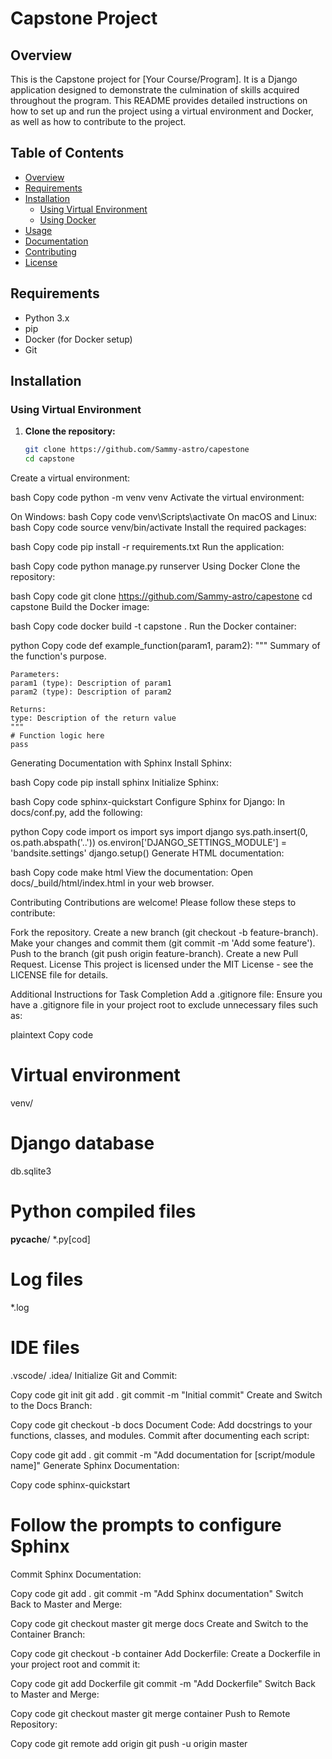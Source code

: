 # Capstone Project

## Overview

This is the Capstone project for [Your Course/Program]. It is a Django application designed to demonstrate the culmination of skills acquired throughout the program. This README provides detailed instructions on how to set up and run the project using a virtual environment and Docker, as well as how to contribute to the project.

## Table of Contents

- [Overview](#overview)
- [Requirements](#requirements)
- [Installation](#installation)
  - [Using Virtual Environment](#using-virtual-environment)
  - [Using Docker](#using-docker)
- [Usage](#usage)
- [Documentation](#documentation)
- [Contributing](#contributing)
- [License](#license)

## Requirements

- Python 3.x
- pip
- Docker (for Docker setup)
- Git

## Installation

### Using Virtual Environment

1. **Clone the repository:**
   ```bash
   git clone https://github.com/Sammy-astro/capestone
   cd capstone
Create a virtual environment:

bash
Copy code
python -m venv venv
Activate the virtual environment:

On Windows:
bash
Copy code
venv\Scripts\activate
On macOS and Linux:
bash
Copy code
source venv/bin/activate
Install the required packages:

bash
Copy code
pip install -r requirements.txt
Run the application:

bash
Copy code
python manage.py runserver
Using Docker
Clone the repository:

bash
Copy code
git clone https://github.com/Sammy-astro/capestone
cd capstone
Build the Docker image:

bash
Copy code
docker build -t capstone .
Run the Docker container:

python
Copy code
def example_function(param1, param2):
    """
    Summary of the function's purpose.

    Parameters:
    param1 (type): Description of param1
    param2 (type): Description of param2

    Returns:
    type: Description of the return value
    """
    # Function logic here
    pass
Generating Documentation with Sphinx
Install Sphinx:

bash
Copy code
pip install sphinx
Initialize Sphinx:

bash
Copy code
sphinx-quickstart
Configure Sphinx for Django:
In docs/conf.py, add the following:

python
Copy code
import os
import sys
import django
sys.path.insert(0, os.path.abspath('..'))
os.environ['DJANGO_SETTINGS_MODULE'] = 'bandsite.settings'
django.setup()
Generate HTML documentation:

bash
Copy code
make html
View the documentation:
Open docs/_build/html/index.html in your web browser.

Contributing
Contributions are welcome! Please follow these steps to contribute:

Fork the repository.
Create a new branch (git checkout -b feature-branch).
Make your changes and commit them (git commit -m 'Add some feature').
Push to the branch (git push origin feature-branch).
Create a new Pull Request.
License
This project is licensed under the MIT License - see the LICENSE file for details.

Additional Instructions for Task Completion
Add a .gitignore file:
Ensure you have a .gitignore file in your project root to exclude unnecessary files such as:

plaintext
Copy code
# Virtual environment
venv/

# Django database
db.sqlite3

# Python compiled files
__pycache__/
*.py[cod]

# Log files
*.log

# IDE files
.vscode/
.idea/
Initialize Git and Commit:


Copy code
git init
git add .
git commit -m "Initial commit"
Create and Switch to the Docs Branch:


Copy code
git checkout -b docs
Document Code:
Add docstrings to your functions, classes, and modules. Commit after documenting each script:


Copy code
git add .
git commit -m "Add documentation for [script/module name]"
Generate Sphinx Documentation:


Copy code
sphinx-quickstart
# Follow the prompts to configure Sphinx
Commit Sphinx Documentation:


Copy code
git add .
git commit -m "Add Sphinx documentation"
Switch Back to Master and Merge:


Copy code
git checkout master
git merge docs
Create and Switch to the Container Branch:


Copy code
git checkout -b container
Add Dockerfile:
Create a Dockerfile in your project root and commit it:

Copy code
git add Dockerfile
git commit -m "Add Dockerfile"
Switch Back to Master and Merge:


Copy code
git checkout master
git merge container
Push to Remote Repository:


Copy code
git remote add origin <your-remote-repo-url>
git push -u origin master
